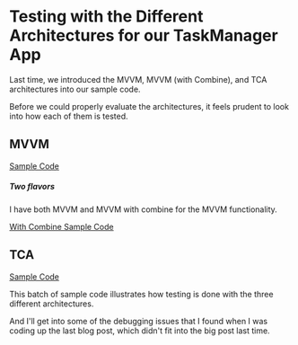 # Testing with the Different Architectures for our TaskManager App

Last time, we introduced the MVVM, MVVM (with Combine), and TCA architectures into our sample code.

Before we could properly evaluate the architectures, it feels prudent to look into how each of them is tested.

## MVVM

[Sample Code](./MVVM/TaskManager/)

##### Two flavors

I have both MVVM and MVVM with combine for the MVVM functionality.

[With Combine Sample Code](./MVVM-Combine/TaskManager/)

## TCA

[Sample Code](./TCA/TaskManager/)

This batch of sample code illustrates how testing is done with the three different architectures.

And I'll get into some of the debugging issues that I found when I was coding up the last blog post, which didn't fit into the big post last time.